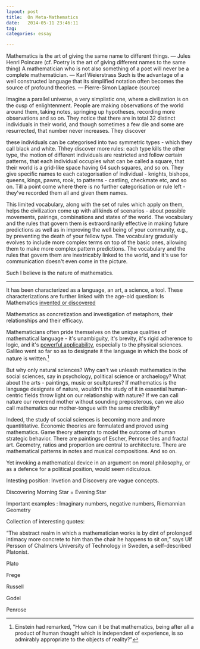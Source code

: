 ```yaml
---
layout: post
title:  On Meta-Mathematics
date:   2014-05-11 23:46:11
tag: 
categories: essay

---
```

Mathematics is the art of giving the same name to different things.
— Jules Henri Poincare (cf. Poetry is the art of giving different names to the same thing)
A mathematician who is not also something of a poet will never be a complete mathematician.
— Karl Weierstrass
Such is the advantage of a well constructed language that its simplified notation often becomes the source of profound theories.
— Pierre-Simon Laplace (source)

Imagine a parallel universe, a very simplistic one,  where a civilization is on the cusp of enlightenment. People are making observations of the world around them, taking notes, springing up hypotheses, recording more observations and so on. They notice that there are in total 32 distinct individuals in their world, and though sometimes a few die and some are resurrected, that number never increases. They discover 

these individuals can be categorised into two symmetric types - which they call black and white. Thhey discover more rules: each type kills the other type, the motion of different individuals are restricted and follow certain patterns, that each individual occupies what can be called a square, that their world is a grid-like space having 64 such squares, and so on. They give specific names to each categorisation of individual  - knights, bishops, queens, kings, pawns, rook, to patterns - castling, checkmate etc, and so on. Till a point come where there is no further categorisation or rule left - they've recorded them all and given them names.

This limited vocabulary, along with the set of rules which apply on them, helps the civilization come up with all kinds of scenarios - about possible movements, pairings, combinations and states of the world. The vocabulary and the rules that govern them is extraordinarily effective in making future predictions as well as in improving the well being of your community, e.g., by preventing the death of your fellow type. The vocabulary gradually evolves to include more complex terms on top of the basic ones, allowing them to make more complex pattern predictions. The vocabulary and the rules that govern them are inextricably linked to the world, and it's use for communication doesn't even come in the picture.     

Such I believe is the nature of mathematics.

----



It has been characterized as a language, an art, a science, a tool. These characterizations are further linked with the age-old question: Is Mathematics [invented or discovered](http://www.quora.com/Philosophy-of-Mathematics/Was-mathematics-invented-or-discovered-1)



Mathematics as concretization and investigation of metaphors, their relationships and their efficacy. 



Mathematicians often pride themselves on the unique qualities of mathematical language - it's unambiguity, it's brevity, it's rigid adherence to logic, and it's [powerful applicability](http://www.dartmouth.edu/~matc/MathDrama/reading/Wigner.html), especially to the physical sciences. 
Galileo went so far so as to designate it the language in which the book of nature is written.[^einstein]

[^einstein]: Einstein had remarked, "How can it be that mathematics, being after all a product of human thought which is independent of experience, is so admirably appropriate to the objects of reality?"

But why only natural sciences? Why can't we unleash mathematics in the social sciences, say in psychology, political science or archaelogy? What about the arts - paintings, music or scultptures? If mathematics is the language designate of nature, wouldn't the study of it in essential human-centric fields throw light on our relationship with nature? If we can call nature our reverend mother without sounding preposterous, can we also call mathematics our mother-tongue with the same credibility?

Indeed, the study of social sciences is becoming more and more quantititative. Economic theories are formulated and proved using mathematics. Game theory attempts to model the outcome of human strategic behavior. There are paintings of Escher, Penrose tiles and fractal art. Geometry, ratios and proportion are central to architecture. There are mathematical patterns in notes and musical compositions. And so on.

Yet invoking a mathematical device in an argument on moral philosophy, or as a defence for a political position, would seem ridiculous. 



Intesting position: Invetion and Discovery are vague concepts.

Discovering Morning Star = Evening Star



Important examples : Imaginary numbers, negative numbers, Riemannian Geometry


Collection of interesting quotes:

“The abstract realm in which a mathematician works is by dint of prolonged intimacy more concrete to him than the chair he happens to sit on,” says Ulf Persson of Chalmers University of Technology in Sweden, a self-described Platonist.

Plato 

Frege

Russell

Godel

Penrose


